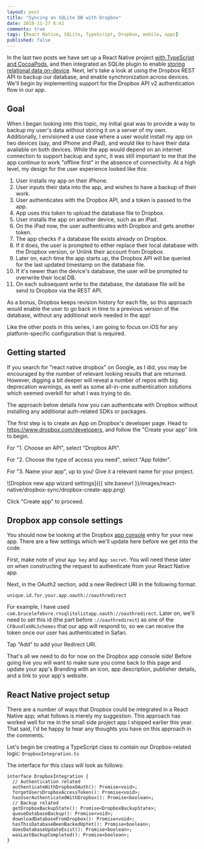 ```yaml
---
layout: post
title: "Syncing an SQLite DB with Dropbox"
date: 2018-11-27 6:42
comments: true
tags: [React Native, SQLite, TypeScript, Dropbox, mobile, apps]
published: false
---
```

In the last two posts we have set up a React Native project [with TypeScript and CocoaPods](/blog/2018/10/12/react-native-typescript-cocoapods/), and then integrated an SQLite plugin to enable [storing relational data on-device](/blog/2018/11/06/react-native-offline-first-db-with-sqlite/). Next, let's take a look at using the Dropbox REST API to backup our database, and enable synchronization across devices. We'll begin by implementing support for the Dropbox API v2 authentication flow in our app.

## Goal

When I began looking into this topic, my initial goal was to provide a way to backup my user's data _without_ storing it on a server of my own. Additionally, I envisioned a use case where a user would install my app on two devices (say, and iPhone and iPad), and would like to have their data available on both devices. While the app would depend on an internet connection to support backup and sync, it was still important to me that the app continue to work "offline first" in the absence of connectivity. At a high level, my design for the user experience looked like this:

1. User installs my app on their iPhone.
1. User inputs their data into the app, and wishes to have a backup of their work.
1. User authenticates with the Dropbox API, and a token is passed to the app.
1. App uses this token to upload the database file to Dropbox.
1. User installs the app on another device, such as an iPad.
1. On the iPad now, the user authenticates with Dropbox and gets another token.
1. The app checks if a database file exists already on Dropbox.
1. If it does, the user is prompted to either replace their local database with the Dropbox version, or Unlink their account from Dropbox.
1. Later on, each time the app starts up, the Dropbox API will be queried for the last updated timestamp on the database file.
1. If it's newer than the device's database, the user will be prompted to overwrite their local DB.
1. On each subsequent write to the database, the database file will be send to Dropbox via the REST API.

As a bonus, Dropbox keeps revision history for each file, so this approach would enable the user to go back in time to a previous version of the database, without any additional work needed in the app!

Like the other posts in this series, I am going to focus on iOS for any platform-specific configuration that is required.

## Getting started

If you search for "react native dropbox" on Google, as I did, you may be encouraged by the number of relevant looking results that are returned. However, digging a bit deeper will reveal a number of repos with big deprecation warnings, as well as some all-in-one authentication solutions which seemed overkill for what I was trying to do. 

The approach below details how you can authenticate with Dropbox without installing any additional auth-related SDKs or packages.

The first step is to create an App on Dropbox's developer page. Head to https://www.dropbox.com/developers, and follow the "Create your app" link to begin.

For "1. Choose an API", select "Dropbox API".

For "2. Choose the type of access you need", select "App folder".

For "3. Name your app", up to you! Give it a relevant name for your project.

![Dropbox new app wizard settings]({{ site.baseurl }}/images/react-native/dropbox-sync/dropbox-create-app.png)

Click "Create app" to proceed.


## Dropbox app console settings

You should now be looking at the Dropbox [app console](https://www.dropbox.com/developers/apps) entry for your new app. There are a few settings which we'll update here before we get into the code.

First, make note of your `App key` and `App secret`. You will need these later on when constructing the request to authenticate from your React Native app.

Next, in the OAuth2 section, add a new Redirect URI in the following format:

    unique.id.for.your.app.oauth://oauthredirect

For example, I have used `com.brucelefebvre.rnsqlitelistapp.oauth://oauthredirect`. Later on, we'll need to set this id (the part before `://oauthredirect`) as one of the `CFBundleURLSchemes` that our app will respond to, so we can receive the token once our user has authenticated in Safari.

Tap "Add" to add your Redirect URI.

That's all we need to do for now on the Dropbox app console side! Before going live you will want to make sure you come back to this page and update your app's Branding with an icon, app description, publisher details, and a link to your app's website.

## React Native project setup

There are a number of ways that Dropbox could be integrated in a React Native app; what follows is merely my suggestion. This approach has worked well for me in the small side project app I shipped earlier this year. That said, I'd be happy to hear any thoughts you have on this approach in the comments.

Let's begin be creating a TypeScript class to contain our Dropbox-related logic: `DropboxIntegration.ts`

The interface for this class will look as follows:

    interface DropboxIntegration {
      // Authentication related
      authenticateWithDropboxOAuth(): Promise<void>;
      forgetUsersDropboxAccessToken(): Promise<void>;
      hasUserAuthenticatedWithDropbox(): Promise<boolean>;
      // Backup related
      getDropboxBackupState(): Promise<DropboxBackupState>;
      queueDatabaseBackup(): Promise<void>;
      downloadDatabaseFromDropbox(): Promise<void>;
      hasThisDatabaseBeenBackedUpYet(): Promise<boolean>;
      doesDatabaseUpdateExist(): Promise<boolean>;
      wasLastBackupCompleted(): Promise<boolean>;
    }

